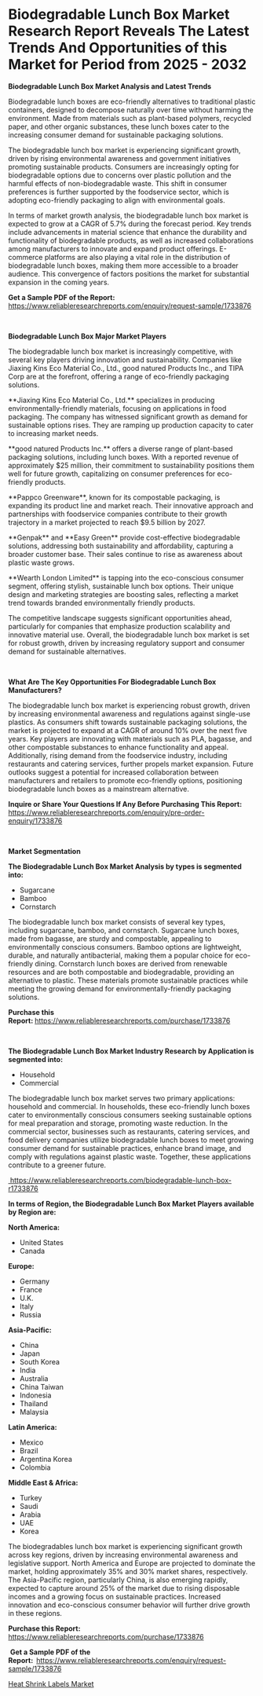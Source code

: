 <p><h1>Biodegradable Lunch Box Market Research Report Reveals The Latest Trends And Opportunities of this Market for Period from 2025 - 2032</h1></p><p><strong>Biodegradable Lunch Box Market Analysis and Latest Trends</strong></p>
<p><p>Biodegradable lunch boxes are eco-friendly alternatives to traditional plastic containers, designed to decompose naturally over time without harming the environment. Made from materials such as plant-based polymers, recycled paper, and other organic substances, these lunch boxes cater to the increasing consumer demand for sustainable packaging solutions.</p><p>The biodegradable lunch box market is experiencing significant growth, driven by rising environmental awareness and government initiatives promoting sustainable products. Consumers are increasingly opting for biodegradable options due to concerns over plastic pollution and the harmful effects of non-biodegradable waste. This shift in consumer preferences is further supported by the foodservice sector, which is adopting eco-friendly packaging to align with environmental goals.</p><p>In terms of market growth analysis, the biodegradable lunch box market is expected to grow at a CAGR of 5.7% during the forecast period. Key trends include advancements in material science that enhance the durability and functionality of biodegradable products, as well as increased collaborations among manufacturers to innovate and expand product offerings. E-commerce platforms are also playing a vital role in the distribution of biodegradable lunch boxes, making them more accessible to a broader audience. This convergence of factors positions the market for substantial expansion in the coming years.</p></p>
<p><strong>Get a Sample PDF of the Report:&nbsp;</strong> <a href="https://www.reliableresearchreports.com/enquiry/request-sample/1733876?utm_campaign=3137&utm_medium=2&utm_source=Github&utm_content=ia&utm_term=08032025&utm_id=biodegradable-lunch-box">https://www.reliableresearchreports.com/enquiry/request-sample/1733876</a></p>
<p>&nbsp;</p>
<p><strong>Biodegradable Lunch Box Major Market Players</strong></p>
<p><p>The biodegradable lunch box market is increasingly competitive, with several key players driving innovation and sustainability. Companies like Jiaxing Kins Eco Material Co., Ltd., good natured Products Inc., and TIPA Corp are at the forefront, offering a range of eco-friendly packaging solutions. </p><p>**Jiaxing Kins Eco Material Co., Ltd.** specializes in producing environmentally-friendly materials, focusing on applications in food packaging. The company has witnessed significant growth as demand for sustainable options rises. They are ramping up production capacity to cater to increasing market needs.</p><p>**good natured Products Inc.** offers a diverse range of plant-based packaging solutions, including lunch boxes. With a reported revenue of approximately $25 million, their commitment to sustainability positions them well for future growth, capitalizing on consumer preferences for eco-friendly products.</p><p>**Pappco Greenware**, known for its compostable packaging, is expanding its product line and market reach. Their innovative approach and partnerships with foodservice companies contribute to their growth trajectory in a market projected to reach $9.5 billion by 2027.</p><p>**Genpak** and **Easy Green** provide cost-effective biodegradable solutions, addressing both sustainability and affordability, capturing a broader customer base. Their sales continue to rise as awareness about plastic waste grows.</p><p>**Wearth London Limited** is tapping into the eco-conscious consumer segment, offering stylish, sustainable lunch box options. Their unique design and marketing strategies are boosting sales, reflecting a market trend towards branded environmentally friendly products.</p><p>The competitive landscape suggests significant opportunities ahead, particularly for companies that emphasize production scalability and innovative material use. Overall, the biodegradable lunch box market is set for robust growth, driven by increasing regulatory support and consumer demand for sustainable alternatives.</p></p>
<p>&nbsp;</p>
<p><strong>What Are The Key Opportunities For Biodegradable Lunch Box Manufacturers?</strong></p>
<p><p>The biodegradable lunch box market is experiencing robust growth, driven by increasing environmental awareness and regulations against single-use plastics. As consumers shift towards sustainable packaging solutions, the market is projected to expand at a CAGR of around 10% over the next five years. Key players are innovating with materials such as PLA, bagasse, and other compostable substances to enhance functionality and appeal. Additionally, rising demand from the foodservice industry, including restaurants and catering services, further propels market expansion. Future outlooks suggest a potential for increased collaboration between manufacturers and retailers to promote eco-friendly options, positioning biodegradable lunch boxes as a mainstream alternative.</p></p>
<p><strong>Inquire or Share Your Questions If Any Before Purchasing This Report:</strong> <a href="https://www.reliableresearchreports.com/enquiry/pre-order-enquiry/1733876?utm_campaign=3137&utm_medium=2&utm_source=Github&utm_content=ia&utm_term=08032025&utm_id=biodegradable-lunch-box">https://www.reliableresearchreports.com/enquiry/pre-order-enquiry/1733876</a></p>
<p>&nbsp;</p>
<p><strong>Market Segmentation</strong></p>
<p><strong>The Biodegradable Lunch Box Market Analysis by types is segmented into:</strong></p>
<p><ul><li>Sugarcane</li><li>Bamboo</li><li>Cornstarch</li></ul></p>
<p><p>The biodegradable lunch box market consists of several key types, including sugarcane, bamboo, and cornstarch. Sugarcane lunch boxes, made from bagasse, are sturdy and compostable, appealing to environmentally conscious consumers. Bamboo options are lightweight, durable, and naturally antibacterial, making them a popular choice for eco-friendly dining. Cornstarch lunch boxes are derived from renewable resources and are both compostable and biodegradable, providing an alternative to plastic. These materials promote sustainable practices while meeting the growing demand for environmentally-friendly packaging solutions.</p></p>
<p><strong>Purchase this Report:&nbsp;</strong><a href="https://www.reliableresearchreports.com/purchase/1733876?utm_campaign=3137&utm_medium=2&utm_source=Github&utm_content=ia&utm_term=08032025&utm_id=biodegradable-lunch-box">https://www.reliableresearchreports.com/purchase/1733876</a></p>
<p>&nbsp;</p>
<p><strong>The Biodegradable Lunch Box Market Industry Research by Application is segmented into:</strong></p>
<p><ul><li>Household</li><li>Commercial</li></ul></p>
<p><p>The biodegradable lunch box market serves two primary applications: household and commercial. In households, these eco-friendly lunch boxes cater to environmentally conscious consumers seeking sustainable options for meal preparation and storage, promoting waste reduction. In the commercial sector, businesses such as restaurants, catering services, and food delivery companies utilize biodegradable lunch boxes to meet growing consumer demand for sustainable practices, enhance brand image, and comply with regulations against plastic waste. Together, these applications contribute to a greener future.</p></p>
<p><a href="https://www.reliableresearchreports.com/biodegradable-lunch-box-r1733876?utm_campaign=3137&utm_medium=2&utm_source=Github&utm_content=ia&utm_term=08032025&utm_id=biodegradable-lunch-box">&nbsp;https://www.reliableresearchreports.com/biodegradable-lunch-box-r1733876</a></p>
<p><strong>In terms of Region, the Biodegradable Lunch Box Market Players available by Region are:</strong></p>
<p>
    <p> <strong> North America: </strong>
        <ul>
            <li>United States</li>
            <li>Canada</li>
        </ul>
        </p> 
    <p> <strong> Europe: </strong>
        <ul>
            <li>Germany</li>
            <li>France</li>
            <li>U.K.</li>
            <li>Italy</li>
            <li>Russia</li>
        </ul>
        </p> 
    <p> <strong> Asia-Pacific: </strong>
        <ul>
            <li>China</li>
            <li>Japan</li>
            <li>South Korea</li>
            <li>India</li>
            <li>Australia</li>
            <li>China Taiwan</li>
            <li>Indonesia</li>
            <li>Thailand</li>
            <li>Malaysia</li>
        </ul>
        </p> 
    <p> <strong> Latin America: </strong>
        <ul>
            <li>Mexico</li>
            <li>Brazil</li>
            <li>Argentina Korea</li>
            <li>Colombia</li>
        </ul>
        </p> 
    <p> <strong> Middle East & Africa: </strong>
        <ul>
            <li>Turkey</li>
            <li>Saudi</li>
            <li>Arabia</li>
            <li>UAE</li>
            <li>Korea</li>
        </ul>
    </p>
    </p>
<p><p>The biodegradables lunch box market is experiencing significant growth across key regions, driven by increasing environmental awareness and legislative support. North America and Europe are projected to dominate the market, holding approximately 35% and 30% market shares, respectively. The Asia-Pacific region, particularly China, is also emerging rapidly, expected to capture around 25% of the market due to rising disposable incomes and a growing focus on sustainable practices. Increased innovation and eco-conscious consumer behavior will further drive growth in these regions.</p></p>
<p><strong>Purchase this Report: </strong><a href="https://www.reliableresearchreports.com/purchase/1733876?utm_campaign=3137&utm_medium=2&utm_source=Github&utm_content=ia&utm_term=08032025&utm_id=biodegradable-lunch-box">https://www.reliableresearchreports.com/purchase/1733876</a></p>
<p>&nbsp;<strong>Get a Sample PDF of the Report:&nbsp;&nbsp;</strong><a href="https://www.reliableresearchreports.com/enquiry/request-sample/1733876?utm_campaign=3137&utm_medium=2&utm_source=Github&utm_content=ia&utm_term=08032025&utm_id=biodegradable-lunch-box">https://www.reliableresearchreports.com/enquiry/request-sample/1733876</a></p>
<p><strong></strong></p>
<p><p><a href="https://github.com/ugurgyuri/Market-Research-Report-List-1/blob/main/heat-shrink-labels-market.md?utm_campaign=3137&utm_medium=2&utm_source=Github&utm_content=ia&utm_term=08032025&utm_id=biodegradable-lunch-box">Heat Shrink Labels Market</a></p></p>